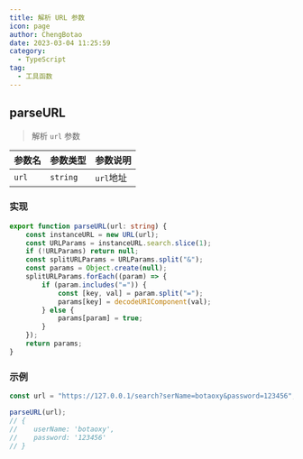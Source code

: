 ```yaml
---
title: 解析 URL 参数
icon: page
author: ChengBotao
date: 2023-03-04 11:25:59
category:
  - TypeScript
tag:
  - 工具函数
---
```


<!--
 * @description:
 * @Author: ChengBotao
 * @Date: 2023-03-04 11:25:59
-->

## parseURL

> 解析 `url` 参数

| 参数名 | 参数类型 | 参数说明  |
| ------ | -------- | --------- |
| `url`  | `string` | `url`地址 |

### 实现

```ts
export function parseURL(url: string) {
	const instanceURL = new URL(url);
	const URLParams = instanceURL.search.slice(1);
	if (!URLParams) return null;
	const splitURLParams = URLParams.split("&");
	const params = Object.create(null);
	splitURLParams.forEach((param) => {
		if (param.includes("=")) {
			const [key, val] = param.split("=");
			params[key] = decodeURIComponent(val);
		} else {
			params[param] = true;
		}
	});
	return params;
}
```

### 示例

```ts
const url = "https://127.0.0.1/search?serName=botaoxy&password=123456";

parseURL(url);
// {
//    userName: 'botaoxy',
//    password: '123456'
// }
```
